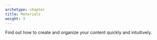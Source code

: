 ```yaml
---
archetype: chapter
title: Materials
weight: 3
---
```


Find out how to create and organize your content quickly and intuitively.
